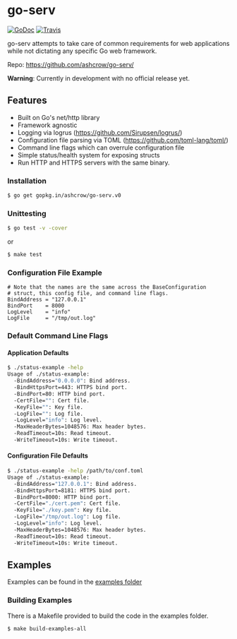 # go-serv
[![GoDoc](http://godoc.org/gopkg.in/ashcrow/go-serv.v0?status.png)](http://godoc.org/gopkg.in/ashcrow/go-serv.v0)
[![Travis](https://travis-ci.org/ashcrow/go-serv.svg?branch=master)](https://travis-ci.org/ashcrow/go-serv)

go-serv attempts to take care of common requirements for web applications while not dictating any specific Go web framework. 

Repo: https://github.com/ashcrow/go-serv/

**Warning**: Currently in development with no official release yet.

## Features

* Built on Go's net/http library
* Framework agnostic
* Logging via logrus (https://github.com/Sirupsen/logrus/)
* Configuration file parsing via TOML (https://github.com/toml-lang/toml/)
* Command line flags which can overrule configuration file
* Simple status/health system for exposing structs
* Run HTTP and HTTPS servers with the same binary.

### Installation
```bash
$ go get gopkg.in/ashcrow/go-serv.v0
```

### Unittesting
```bash
$ go test -v -cover
```

or

```bash
$ make test
```

### Configuration File Example
```plain
# Note that the names are the same across the BaseConfiguration
# struct, this config file, and command line flags.
BindAddress = "127.0.0.1"
BindPort    = 8000
LogLevel    = "info"
LogFile     = "/tmp/out.log"
```

### Default Command Line Flags

#### Application Defaults
```bash
$ ./status-example -help
Usage of ./status-example:
  -BindAddress="0.0.0.0": Bind address.
  -BindHttpsPort=443: HTTPS bind port.
  -BindPort=80: HTTP bind port.
  -CertFile="": Cert file.
  -KeyFile="": Key file.
  -LogFile="": Log file.
  -LogLevel="info": Log level.
  -MaxHeaderBytes=1048576: Max header bytes.
  -ReadTimeout=10s: Read timeout.
  -WriteTimeout=10s: Write timeout.
```

#### Configuration File Defaults
```bash
$ ./status-example -help /path/to/conf.toml
Usage of ./status-example:
  -BindAddress="127.0.0.1": Bind address.
  -BindHttpsPort=8181: HTTPS bind port.
  -BindPort=8000: HTTP bind port.
  -CertFile="./cert.pem": Cert file.
  -KeyFile="./key.pem": Key file.
  -LogFile="/tmp/out.log": Log file.
  -LogLevel="info": Log level.
  -MaxHeaderBytes=1048576: Max header bytes.
  -ReadTimeout=10s: Read timeout.
  -WriteTimeout=10s: Write timeout.
```

## Examples
Examples can be found in the [examples folder](https://github.com/ashcrow/go-serv/tree/master/examples)

### Building Examples

There is a Makefile provided to build the code in the examples folder.

```bash
$ make build-examples-all
```
